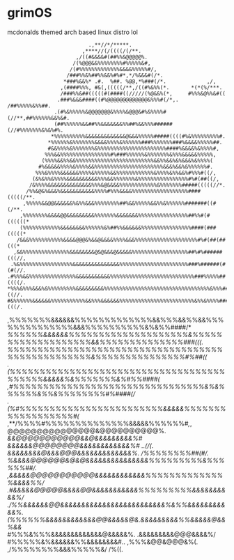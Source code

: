 # grimOS
mcdonalds themed arch based linux distro lol

                                                                               
                                                                                
                              .,**//*/*****.                                    
                            ,****//(/((((/(/**.                                 
                          ,/((#&&&&#(##%%&@@@@@%.                               
                         /(%@@@&&%%%%%%%%#%%%%%&#,                              
                        /(#%%%%%%%%%%%%%&&&&%%%%%#/,                            
                       /###%%&%##%%&&%#%#*,*/%&&&#(/*.                          
                      *###%&&%* .#.  %##. %@@,*%###(/*.             ,/,         
                     ,(####%%%, #&(,(((((/**,/((#%&%%(*.       *(*(%/***.       
                     /###%%&##(((((#(####((/////(%@&&%(*,     #%%%&@%%&#((      
                    .###%&&&####((#%@@@@@@@@@@@@@&%%%#(/*,.  /##%%%%%&%%##.     
                   .(#%&%%%%%&@@@@@@@&%%%%&@@@&#%&%%%%#(//**,##%%%%%%&&%&#.     
                   (##%%%%%%&&##%%&&&&&&&%%##%&&%%%######(//#%%%%%%%&%&%#%.     
                  *%%%%%%%%%%&&&&&&&&&&&&&@&&&%%%%%#####((((#%&%%%%%%%%%#.      
                 *%%%%%%&%%%%%%%&&&&%%%%&%%%%%%###%%%%%%%###%&&&&%%%%%##.       
                 #&&%%%%&%%%%%%%&%%%%%%%%%%%%%%%%%%%%%%####%&&&&%&%%%%#,        
                %%%&&%%%%%%%%%%%%%%%%#%###%%%%%%&%%%%%%%&%%%&&&&&%%%%%,         
               (%%%%&&%%&&%%%%%%%%%%%%%%%%%%%%%%%%%&&%%&&%&%&&&%&%%%%(          
              #%&&&&&%%%%&%%%%&&%%%%%%%%%%%%%%%%%%%%%%&&&%&&%&%%%%%%#.          
             %%%&%%%%&&&&&&%%%%&%%%%%&&%%%%%%%%%%%%&%%%%&%%&&%#%%%#((/,         
            (&%&%%&%%%%&&&&&&&&&&%%%&&%%%%%%%&%%%%%%%%%%%%%%%%#%#(##((/,        
           /&%%%%&&&&&&&&&&&&&&%%%&@&&&&%%%%%%%%%%%%&%%%%%%%#####(((((//*.      
          /%%&@&%&&&%&&&&&&&&&&&%%%%#%%%&&&&%%%%%%%%%%%%%%%%%%####(((((/**.     
         ,%%%%%&&@@&&&&&&%&%%&&&%%%%%%%%##%&&%%%%%&&%%&%%%%%%#######((#(/**.    
        ,%%%%%%%%&&&&@@&&&&&&&&&%%%%%%%&&&&&&&%%%%%%%%%%%%%%%%##%%#(#((((((*    
        (%%%%%%%%%%%%&&&&&&&&%%%%%%&%##%%&&&&&&%%%%%%%%%%%%%%%%####(###(((((*   
       /&&&%%%%%%%%%%%&&&&@@@&%&&@&&&&%%%%&&&%%%%%%%%%%%%%%%%%%%%#%#(##(##(((*  
      ,&&%%%%%%%%%%%%%%%&&&&&&&&@&@&&&@&&&&&%%%%%%%%%%%%%%%%%%##%#%######(((//, 
     .%&%%%%%%%%%%%%%%%%%&&&&&&&&&&&&&&&%%%%%%%%%%%%%%%%%%%%%%###%######(#(#(//.
    .#%%%&&%%%%%%%%%%%%%%%&&&&&&&&&&&%%%%%%%%%%%%%%%%%%%%%%%%%%%###%%%%%##((((/.
    *%%%&%%%&&&%&%%%%%%%%%&&&&&&&&&%%%%%%%%%%%%%%%%%%%%%%%%%%%%%%%%%%&%%%##((//.
    #&%%%%%%&&&&&&%%%%%%%%%%%&&%%%&&&&&&%%%%%%%%%%%%%%%%%%%%%%%%&%%&%%%%###(((/.
   ,%%%%%%%&&&&&&%%%%%%%%%%%%%&&%%%&&%%&&%%%%%%%%%%%%%%&&&%%%%%%%%%%&%&%%####/* 
   *%%%%%%&&&&&&%%%%%%%%%%%%%%%%%%%%&%%%%%%%%%%%%%%%%%%%&&%%%%%%%%%%%%%%###(((. 
    *%%%%%%%%%%%%%%%%%%%%%%%%%%%%%%%%%%%%%%%%%%%%%%%%%%&%%%%%%%%%%%%%%%#%##((   
      .(%%%%%%%%%%%%%%%%%%%%%%%%%%%%%%%%%%%%%%%%%%&&&&&%&%%%%%%%&%#%%####(*     
         ,#%%%%%%%%%%%%%%%%%%%%%%%%%%%%%%%%&%&%%%%%%&%%&%%%%%%%%#%####(/        
             .(%#%%%%%%%%%%%%%%%%%%%%%%%%&&&&&%%%%%%%%%%%%%%%%%%#(*             
                    ,**/%%%%#%%%%%%%%%%%%%%&&&&&%%%%%%#*,*,                     
                            @@@@@@@@@@@@@@@&@@@@@@@@@@%.                        
                            *&&@@@@@@@@@@@&&@&&&&&&&&&%#                        
                            *&&&&&&@@@@@@@@&&&&&&&&&&&&%#        ..*(/(*.       
                            *&&&&&&&&@&&&@@@&&&&&&&&&&&&&%.   /%%%%%%%%##(#/.   
                             %&&&&@@@@@@&@&@&&&&&&&&&&&&&&&%%%%%%%%%&%%%%%%##/. 
                             ,&&&&&@@@@@@@@@@@&&&&&&&&&&&&%%%%%%%%%%%%%%&&&&%%/ 
                            .#&&&&&@@@@@&&&&@@&&&&&&&&&&&%%%%%%%%%&&&&&&&&&&%/  
                     ./%%&&&&&&@@&&&&&&&&&&&&&&&&&&&&&&&&&%&%%&&&&&&&&&&&%.     
                   (%%%%%%&&&&&&&&&&&&@@&&&&&@&.&&&&&&&&&%%&&&&&@&&%&&*         
                  #%%%&%%%&&&&&&&&&&&&&@&&&&&%. .&&&&&&&&&@@@&&&&%/             
                  #%%%%%&%&&&&&&%%&&&&&&&&#..    ,%%%&@@&@@@&%(.                
                  ,/%%%%%%%%&&&%%%%%&/             /%((.                        
                                                                                
